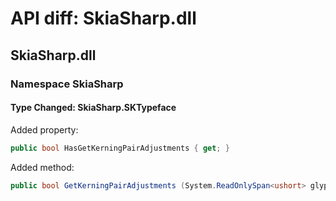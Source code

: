 # API diff: SkiaSharp.dll

## SkiaSharp.dll

### Namespace SkiaSharp

#### Type Changed: SkiaSharp.SKTypeface

Added property:

```csharp
public bool HasGetKerningPairAdjustments { get; }
```

Added method:

```csharp
public bool GetKerningPairAdjustments (System.ReadOnlySpan<ushort> glyphs, System.Span<int> adjustments);
```



